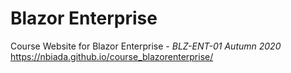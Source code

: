 # Blazor Enterprise

Course Website for Blazor Enterprise - _BLZ-ENT-01 Autumn 2020_
https://nbiada.github.io/course_blazorenterprise/

